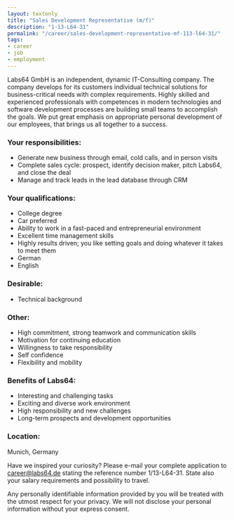 ```yaml
---
layout: textonly
title: "Sales Development Representative (m/f)"
description: "1-13-L64-31"
permalink: "/career/sales-development-representative-mf-113-l64-31/"
tags:
- career
- job
- employment
---
```


Labs64 GmbH is an independent, dynamic IT-Consulting company. The company develops for its customers individual technical solutions for business-critical needs with complex requirements. Highly skilled and experienced professionals with competences in modern technologies and software development processes are building small teams to accomplish the goals. We put great emphasis on appropriate personal development of our employees, that brings us all together to a success.

### Your responsibilities:

- Generate new business through email, cold calls, and in person visits
- Complete sales cycle: prospect, identify decision maker, pitch Labs64, and close the deal
- Manage and track leads in the lead database through CRM

### Your qualifications:

- College degree
- Car preferred
- Ability to work in a fast-paced and entrepreneurial environment
- Excellent time management skills
- Highly results driven; you like setting goals and doing whatever it takes to meet them
- German
- English

### Desirable:

- Technical background

### Other:

- High commitment, strong teamwork and communication skills
- Motivation for continuing education
- Willingness to take responsibility
- Self confidence
- Flexibility and mobility

### Benefits of Labs64:

- Interesting and challenging tasks
- Exciting and diverse work environment
- High responsibility and new challenges
- Long-term prospects and development opportunities

### Location:
Munich, Germany

Have we inspired your curiosity? Please e-mail your complete application to career@labs64.de stating the reference number 1/13-L64-31. State also your salary requirements and possibility to travel.

Any personally identifiable information provided by you will be treated with the utmost respect for your privacy. We will not disclose your personal information without your express consent.

